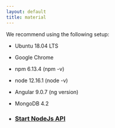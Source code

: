 ```yaml
---
layout: default
title: material
---
```


We recommend using the following setup:

- Ubuntu 18.04 LTS
- Google Chrome
- npm 6.13.4 (npm -v)
- node 12.16.1 (node -v)
- Angular 9.0.7 (ng version)
- MongoDB 4.2

- ### [Start NodeJs API](https://serfincoworking.github.io/Documentation/commands/setup_environments/nodejs_api)